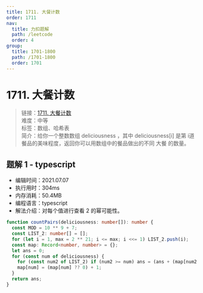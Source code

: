 ```yaml
---
title: 1711. 大餐计数
order: 1711
nav:
  title: 力扣题解
  path: /leetcode
  order: 4
group:
  title: 1701-1800
  path: /1701-1800
  order: 1701
---
```


# 1711. 大餐计数

> 链接：[1711. 大餐计数](https://leetcode-cn.com/problems/count-good-meals/)  
> 难度：中等  
> 标签：数组、哈希表  
> 简介：给你一个整数数组 deliciousness ，其中 deliciousness[i] 是第 i​​​​​​​​​​​​​​ 道餐品的美味程度，返回你可以用数组中的餐品做出的不同 大餐 的数量。

## 题解 1 - typescript

- 编辑时间：2021.07.07
- 执行用时：304ms
- 内存消耗：50.4MB
- 编程语言：typescript
- 解法介绍：对每个值进行查看 2 的幂可能性。

```typescript
function countPairs(deliciousness: number[]): number {
  const MOD = 10 ** 9 + 7;
  const LIST_2: number[] = [];
  for (let i = 1, max = 2 ** 21; i <= max; i <<= 1) LIST_2.push(i);
  const map: Record<number, number> = {};
  let ans = 0;
  for (const num of deliciousness) {
    for (const num2 of LIST_2) if (num2 >= num) ans = (ans + (map[num2 - num] ?? 0)) % MOD;
    map[num] = (map[num] ?? 0) + 1;
  }
  return ans;
}
```
